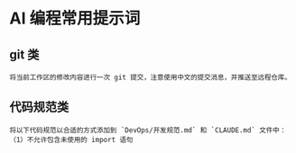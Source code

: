 # AI 编程常用提示词

## git 类

```text
将当前工作区的修改内容进行一次 git 提交，注意使用中文的提交消息，并推送至远程仓库。
```


## 代码规范类

```text
将以下代码规范以合适的方式添加到 `DevOps/开发规范.md` 和 `CLAUDE.md` 文件中：
（1）不允许包含未使用的 import 语句
```